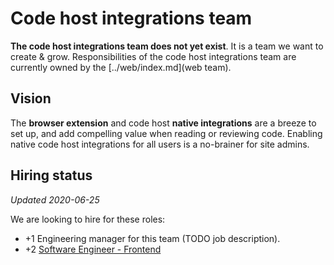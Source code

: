 # Code host integrations team

**The code host integrations team does not yet exist**. It is a team we want to create & grow. Responsibilities of the code host integrations team are currently owned by the [../web/index.md](web team).

## Vision

The **browser extension** and code host **native integrations** are a breeze to set up, and add compelling value when reading or reviewing code. Enabling native code host integrations for all users is a no-brainer for site admins.

## Hiring status

_Updated 2020-06-25_

We are looking to hire for these roles:

- +1 Engineering manager for this team (TODO job description).
- +2 [Software Engineer - Frontend](https://github.com/sourcegraph/careers/blob/master/job-descriptions/software-engineer-frontend.md)
